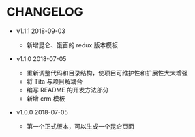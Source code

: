 # CHANGELOG

- v1.1.1 2018-09-03

  - 新增昆仑、饿百的 redux 版本模板

- v1.1.0 2018-07-05

  - 重新调整代码和目录结构，使项目可维护性和扩展性大大增强
  - 将 Tita 与项目解耦合
  - 编写 README 的开发方法部分
  - 新增 crm 模板

- v1.0.0 2018-07-05
  - 第一个正式版本，可以生成一个昆仑页面
